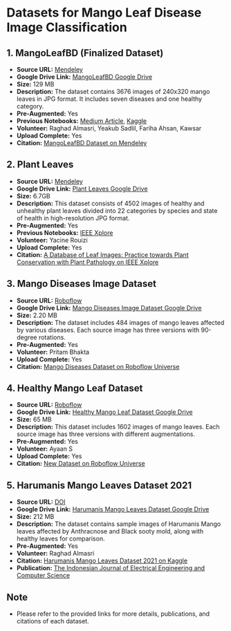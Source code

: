 # Datasets for Mango Leaf Disease Image Classification

## 1. MangoLeafBD (Finalized Dataset)

- **Source URL:** [Mendeley](https://data.mendeley.com/datasets/hxsnvwty3r/1)
- **Google Drive Link:** [MangoLeafBD Google Drive](https://drive.google.com/drive/folders/15v7GYWFT2n0K6dvlKo5A2zqIfeAhuw0N?usp=drive_link)
- **Size:** 129 MB
- **Description:** The dataset contains 3676 images of 240x320 mango leaves in JPG format. It includes seven diseases and one healthy category.
- **Pre-Augmented:** Yes
- **Previous Notebooks:** [Medium Article](https://medium.com/@akshata.raikar26/mango-leaf-disease-image-classifier-23c3016ccd4a), [Kaggle](https://www.kaggle.com/)
- **Volunteer:** Raghad Almasri, Yeakub Sadlil, Fariha Ahsan, Kawsar
- **Upload Complete:** Yes
- **Citation:** [MangoLeafBD Dataset on Mendeley](https://www.data-in-brief.com/article/S2352-3409(23)00059-8/pdf)

## 2. Plant Leaves

- **Source URL:** [Mendeley](https://data.mendeley.com/datasets/hb74ynkjcn/1)
- **Google Drive Link:** [Plant Leaves Google Drive](https://drive.google.com/drive/u/7/folders/1SH49YVfIR1QZnDRJxRIA5bNKR84bmhWz)
- **Size:** 6.7GB
- **Description:** This dataset consists of 4502 images of healthy and unhealthy plant leaves divided into 22 categories by species and state of health in high-resolution JPG format.
- **Pre-Augmented:** Yes
- **Previous Notebooks:** [IEEE Xplore](https://ieeexplore.ieee.org/document/9036158)
- **Volunteer:** Yacine Rouizi
- **Upload Complete:** Yes
- **Citation:** [A Database of Leaf Images: Practice towards Plant Conservation with Plant Pathology on IEEE Xplore](https://ieeexplore.ieee.org/document/9036158)

## 3. Mango Diseases Image Dataset

- **Source URL:** [Roboflow](https://universe.roboflow.com/freelance-kmtgd/mango-diseases)
- **Google Drive Link:** [Mango Diseases Image Dataset Google Drive](https://drive.google.com/drive/u/7/folders/1SH49YVfIR1QZnDRJxRIA5bNKR84bmhWz)
- **Size:** 2.20 MB
- **Description:** The dataset includes 484 images of mango leaves affected by various diseases. Each source image has three versions with 90-degree rotations.
- **Pre-Augmented:** Yes
- **Volunteer:** Pritam Bhakta
- **Upload Complete:** Yes
- **Citation:** [Mango Diseases Dataset on Roboflow Universe](https://universe.roboflow.com/freelance-kmtgd/mango-diseases)

## 4. Healthy Mango Leaf Dataset

- **Source URL:** [Roboflow](https://universe.roboflow.com/j-rkp0c/new-gx5cd)
- **Google Drive Link:** [Healthy Mango Leaf Dataset Google Drive](https://drive.google.com/drive/u/7/folders/1SH49YVfIR1QZnDRJxRIA5bNKR84bmhWz)
- **Size:** 65 MB
- **Description:** This dataset includes 1602 images of mango leaves. Each source image has three versions with different augmentations.
- **Pre-Augmented:** Yes
- **Volunteer:** Ayaan S
- **Upload Complete:** Yes
- **Citation:** [New Dataset on Roboflow Universe](https://universe.roboflow.com/j-rkp0c/new-gx5cd)

## 5. Harumanis Mango Leaves Dataset 2021

- **Source URL:** [DOI](https://doi.org/10.11591/ijeecs.v23.i1.pp378-386)
- **Google Drive Link:** [Harumanis Mango Leaves Dataset Google Drive](https://drive.google.com/drive/u/7/folders/1SH49YVfIR1QZnDRJxRIA5bNKR84bmhWz)
- **Size:** 212 MB
- **Description:** The dataset contains sample images of Harumanis Mango leaves affected by Anthracnose and Black sooty mold, along with healthy leaves for comparison.
- **Pre-Augmented:** Yes
- **Volunteer:** Raghad Almasri
- **Citation:** [Harumanis Mango Leaves Dataset 2021 on Kaggle](https://www.kaggle.com/rayaddjmghining/harumanis-mango-leaves-dataset)
- **Publication:** [The Indonesian Journal of Electrical Engineering and Computer Science](https://www.data-in-brief.com/article/S2352-3409(23)00059-8/pdf)

## Note
- Please refer to the provided links for more details, publications, and citations of each dataset.
